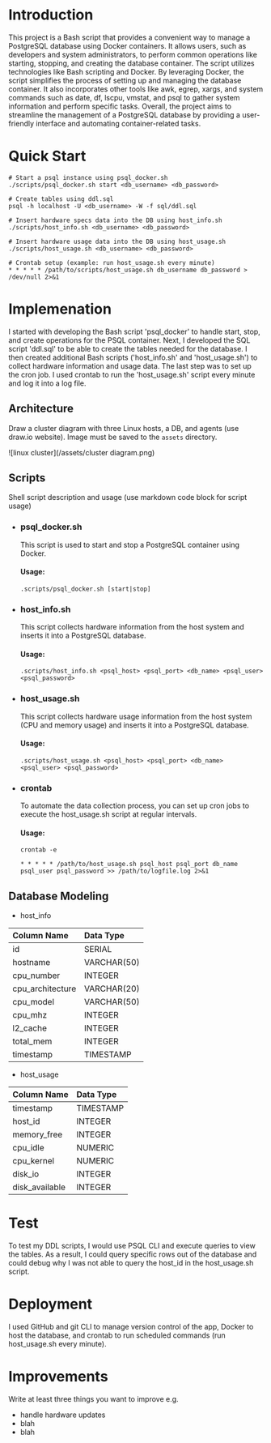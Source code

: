 # Introduction
This project is a Bash script that provides a convenient way to manage a PostgreSQL database using Docker containers. It allows users, such as developers and system administrators, to perform common operations like starting, stopping, and creating the database container. The script utilizes technologies like Bash scripting and Docker. By leveraging Docker, the script simplifies the process of setting up and managing the database container. It also incorporates other tools like awk, egrep, xargs, and system commands such as date, df, lscpu, vmstat, and psql to gather system information and perform specific tasks. Overall, the project aims to streamline the management of a PostgreSQL database by providing a user-friendly interface and automating container-related tasks.

# Quick Start
```
# Start a psql instance using psql_docker.sh
./scripts/psql_docker.sh start <db_username> <db_password>

# Create tables using ddl.sql
psql -h localhost -U <db_username> -W -f sql/ddl.sql

# Insert hardware specs data into the DB using host_info.sh
./scripts/host_info.sh <db_username> <db_password>

# Insert hardware usage data into the DB using host_usage.sh
./scripts/host_usage.sh <db_username> <db_password>

# Crontab setup (example: run host_usage.sh every minute)
* * * * * /path/to/scripts/host_usage.sh db_username db_password > /dev/null 2>&1
```

# Implemenation
I started with developing the Bash script 'psql_docker' to handle start, stop, and create operations for the PSQL container. Next, I developed the SQL script 'ddl.sql' to be able to create the tables needed for the database. I then created additional Bash scripts ('host_info.sh' and 'host_usage.sh') to collect hardware information and usage data. The last step was to set up the cron job. I used crontab to run the 'host_usage.sh' script every minute and log it into a log file.
## Architecture
Draw a cluster diagram with three Linux hosts, a DB, and agents (use draw.io website). Image must be saved to the `assets` directory.


![linux cluster](/assets/cluster diagram.png)

## Scripts
Shell script description and usage (use markdown code block for script usage)
- ### psql_docker.sh
  This script is used to start and stop a PostgreSQL container using Docker.
  #### Usage:
  ```.scripts/psql_docker.sh [start|stop]```
- ### host_info.sh
  This script collects hardware information from the host system and inserts it into a PostgreSQL database.
  #### Usage:
  ```.scripts/host_info.sh <psql_host> <psql_port> <db_name> <psql_user> <psql_password>```
- ### host_usage.sh
  This script collects hardware usage information from the host system (CPU and memory usage) and inserts it into a PostgreSQL database.
  #### Usage:
  ```.scripts/host_usage.sh <psql_host> <psql_port> <db_name> <psql_user> <psql_password>```
- ### crontab
  To automate the data collection process, you can set up cron jobs to execute the host_usage.sh script at regular intervals.
  #### Usage:
  ```
  crontab -e

  * * * * * /path/to/host_usage.sh psql_host psql_port db_name psql_user psql_password >> /path/to/logfile.log 2>&1
  ```




## Database Modeling
- host_info

| Column Name      	| Data Type   	|
|:-----------------  |:--------------	|
| id               	| SERIAL      	|
| hostname         	| VARCHAR(50) 	|
| cpu_number       	| INTEGER     	|
| cpu_architecture 	| VARCHAR(20) 	|
| cpu_model        	| VARCHAR(50) 	|
| cpu_mhz          	| INTEGER     	|
| l2_cache         	| INTEGER     	|
| total_mem        	| INTEGER     	|
| timestamp        	| TIMESTAMP   	|

- host_usage

| Column Name      	| Data Type   	|
|:-----------------  |:-------------	|
| timestamp       	| TIMESTAMP   	|
| host_id         	| INTEGER   	  |
| memory_free     	| INTEGER     	|
| cpu_idle        	| NUMERIC   	  |
| cpu_kernel      	| NUMERIC   	  |
| disk_io         	| INTEGER     	|
| disk_available  	| INTEGER     	|

# Test
To test my DDL scripts, I would use PSQL CLI and execute queries to view the tables. As a result, I could query specific rows out of the database and could debug why I was not able to query the host_id in the host_usage.sh script.

# Deployment
I used GitHub and git CLI to manage version control of the app, Docker to host the database, and crontab to run scheduled commands (run host_usage.sh every minute).

# Improvements
Write at least three things you want to improve 
e.g. 
- handle hardware updates 
- blah
- blah
